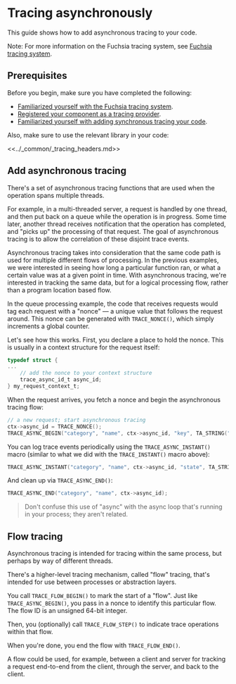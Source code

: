 # Tracing asynchronously

This guide shows how to add asynchronous tracing to your code.

Note: For more information on the Fuchsia tracing system, see
[Fuchsia tracing system](/docs/concepts/kernel/tracing-system.md).

## Prerequisites

Before you begin, make sure you have completed the following:

* [Familiarized yourself with the Fuchsia tracing system](/docs/concepts/kernel/tracing-system.md).
* [Registered your component as a tracing provider](/docs/development/tracing/tutorial/register-a-trace-provider.md).
* [Familiarized yourself with adding synchronous tracing your code](/docs/development/tracing/tutorial/add-tracing-in-code.md).

Also, make sure to use the relevant library in your code:

<<../_common/_tracing_headers.md>>

## Add asynchronous tracing

There's a set of asynchronous tracing functions that are used when the
operation spans multiple threads.

For example, in a multi-threaded server, a request is handled by one thread,
and then put back on a queue while the operation is in progress.
Some time later, another thread receives notification that the operation has
completed, and "picks up" the processing of that request.
The goal of asynchronous tracing is to allow the correlation of these disjoint
trace events.

Asynchronous tracing takes into consideration that the same code path is used
for multiple different flows of processing.
In the previous examples, we were interested in seeing how long a particular
function ran, or what a certain value was at a given point in time.
With asynchronous tracing, we're interested in tracking the same data, but for
a logical processing flow, rather than a program location based flow.

In the queue processing example, the code that receives requests would tag each
request with a "nonce" &mdash; a unique value that follows the request around.
This nonce can be generated with `TRACE_NONCE()`, which simply increments a
global counter.

Let's see how this works.
First, you declare a place to hold the nonce.
This is usually in a context structure for the request itself:

```c
typedef struct {
...
    // add the nonce to your context structure
    trace_async_id_t async_id;
} my_request_context_t;
```

When the request arrives, you fetch a nonce and begin the asynchronous tracing
flow:

```c
// a new request; start asynchronous tracing
ctx->async_id = TRACE_NONCE();
TRACE_ASYNC_BEGIN("category", "name", ctx->async_id, "key", TA_STRING("value"));
```

You can log trace events periodically using the `TRACE_ASYNC_INSTANT()` macro
(similar to what we did with the `TRACE_INSTANT()` macro above):

```c
TRACE_ASYNC_INSTANT("category", "name", ctx->async_id, "state", TA_STRING("phase2"));
```

And clean up via `TRACE_ASYNC_END()`:

```c
TRACE_ASYNC_END("category", "name", ctx->async_id);
```

> Don't confuse this use of "async" with the async loop that's running in your
> process; they aren't related.

## Flow tracing

Asynchronous tracing is intended for tracing within the same process, but
perhaps by way of different threads.

There's a higher-level tracing mechanism, called "flow" tracing, that's
intended for use between processes or abstraction layers.

You call `TRACE_FLOW_BEGIN()` to mark the start of a "flow".
Just like `TRACE_ASYNC_BEGIN()`, you pass in a nonce to identify this
particular flow. The flow ID is an unsigned 64-bit integer.

Then, you (optionally) call `TRACE_FLOW_STEP()` to indicate
trace operations within that flow.

When you're done, you end the flow with `TRACE_FLOW_END()`.

A flow could be used, for example, between a client and server for tracking a
request end-to-end from the client, through the server, and back to the client.

